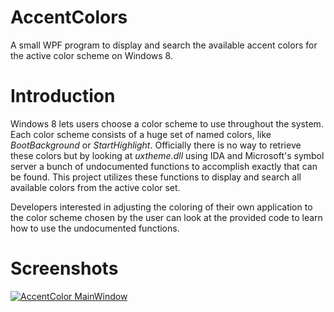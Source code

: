 AccentColors
============

A small WPF program to display and search the available accent colors for the active color scheme on Windows 8.

# Introduction

Windows 8 lets users choose a color scheme to use throughout the system. Each color scheme consists of a huge set of named colors, like *BootBackground* or *StartHighlight*. Officially there is no way to retrieve these colors but by looking at *uxtheme.dll* using IDA and Microsoft's symbol server a bunch of undocumented functions to accomplish exactly that can be found. This project utilizes these functions to display and search all available colors from the active color set.

Developers interested in adjusting the coloring of their own application to the color scheme chosen by the user can look at the provided code to learn how to use the undocumented functions.

# Screenshots

[![AccentColor MainWindow](http://farm6.staticflickr.com/5502/11523053123_089faf77d7.jpg)](http://www.flickr.com/photos/112339154@N04/11523053123/)
